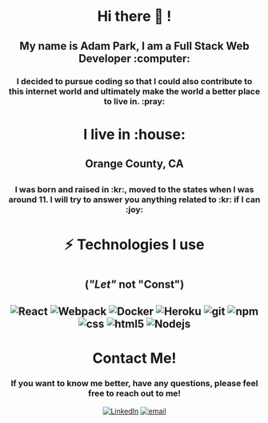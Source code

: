 <div align ="center">

  <h1>Hi there 👋 ! </h1>
  <h2>My name is Adam Park, I am a Full Stack Web Developer :computer: </h2>
  <h3>I decided to pursue coding so that I could also contribute to this internet world and ultimately make the world a better place to live in. :pray: </h3>
  
  <h1>I live in :house: </h1>
  <h2> Orange County, CA<h2>
  <h3> I was born and raised in :kr:, moved to the states when I was around 11. I will try to answer you anything related to :kr: if I can :joy:</h3>
  
  <h1>⚡ Technologies I use <h1>
  <h2> (<em>"Let"</em> not "Const") </h2>
  <h2> 
    <img alt="React" src="https://img.shields.io/badge/-React-45b8d8?style=flat-square&logo=react&logoColor=white" />
    <img alt="Webpack" src="https://img.shields.io/badge/-Webpack-8DD6F9?style=flat-square&logo=webpack&logoColor=white" /> 
    <img alt="Docker" src="https://img.shields.io/badge/-Docker-46a2f1?style=flat-square&logo=docker&logoColor=white" />
    <img alt="Heroku" src="https://img.shields.io/badge/-Heroku-430098?style=flat-square&logo=heroku&logoColor=white" />
    <img alt="git" src="https://img.shields.io/badge/-Git-F05032?style=flat-square&logo=git&logoColor=white" />
    <img alt="npm" src="https://img.shields.io/badge/-NPM-CB3837?style=flat-square&logo=npm&logoColor=white" />
    <img alt ="css" src ="https://img.shields.io/badge/-CSS3-1572B6?style=flat-square&logo=css3" />
    <img alt="html5" src="https://img.shields.io/badge/-HTML5-E34F26?style=flat-square&logo=html5&logoColor=white" />
    <img alt="Nodejs" src="https://img.shields.io/badge/-Nodejs-43853d?style=flat-square&logo=Node.js&logoColor=white" />
  <h2>

  <h1>Contact Me!</h1>
  <h3>If you want to know me better, have any questions, please feel free to reach out to me!</h3>
<a href="https://www.linkedin.com/in/sung-min-park/"><img src="https://img.shields.io/badge/-AdamPark-blue?style=flat&logo=Linkedin&logoColor=white&link=https://www.linkedin.com/in/sung-min-park/)" alt="LinkedIn"></a>
<a href="mailto:parksm2@uci.edu"><img src="https://img.shields.io/badge/-parksm2@uci.edu-blue?style=flat&logo=email&logoColor=white&link=https://www.linkedin.com/in/sung-min-park/)" alt="email"></a>


</div>
